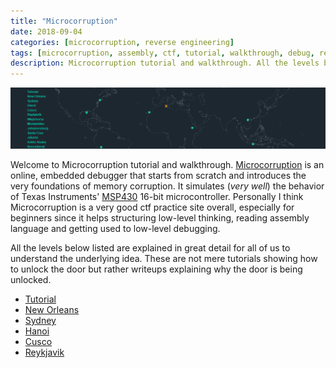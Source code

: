 ```yaml
---
title: "Microcorruption"
date: 2018-09-04
categories: [microcorruption, reverse engineering]
tags: [microcorruption, assembly, ctf, tutorial, walkthrough, debug, reverse engineering]
description: Microcorruption tutorial and walkthrough. All the levels below listed are explained in great detail for all of us to understand the underlying idea. These are not mere tutorials showing how to unlock the door but rather writeups explaining why the door is being unlocked.
---
```

![microcorruption](/images/microcorruption-index.png)

Welcome to Microcorruption tutorial and walkthrough. [Microcorruption](https://microcorruption.com) is an online, embedded debugger that starts from scratch and introduces the very foundations of memory corruption. It simulates (*very well*) the behavior of Texas Instruments' [MSP430](http://www.ti.com/microcontrollers/msp430-ultra-low-power-mcus/overview.html) 16-bit microcontroller. Personally I think Microcorruption is a very good ctf practice site overall, especially for beginners since it helps structuring low-level thinking, reading assembly language and getting used to low-level debugging. 

All the levels below listed are explained in great detail for all of us to understand the underlying idea. These are not mere tutorials showing how to unlock the door but rather writeups explaining why the door is being unlocked.

* [Tutorial](/microcorruption/tutorial)
* [New Orleans](/microcorruption/new-orleans)
* [Sydney](/microcorruption/sydney)
* [Hanoi](/microcorruption/hanoi)
* [Cusco](/microcorruption/cusco)
* [Reykjavik](/microcorruption/reykjavik)

